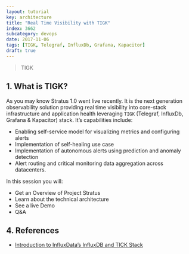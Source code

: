 ```yaml
---
layout: tutorial
key: architecture
title: "Real Time Visibility with TIGK"
index: 3662
subcategory: devops
date: 2017-11-06
tags: [TIGK, Telegraf, InfluxDb, Grafana, Kapacitor]
draft: true
---
```


> TIGK

## 1. What is TIGK?  
As you may know Stratus 1.0 went live recently. It is the next generation observability solution providing real time visibility into core-stack infrastructure and application health leveraging `TIGK` (Telegraf, InfluxDb, Grafana & Kapacitor) stack. It’s capabilities include:
* Enabling self-service model for visualizing metrics and configuring alerts
* Implementation of self-healing use case
* Implementation of autonomous alerts using prediction and anomaly detection
* Alert routing and critical monitoring data aggregation across datacenters.

In this session you will:
* Get an Overview of Project Stratus
* Learn about the technical architecture
* See a live Demo
* Q&A


## 4. References
* [Introduction to InfluxData’s InfluxDB and TICK Stack](https://www.influxdata.com/blog/introduction-to-influxdatas-influxdb-and-tick-stack/)
